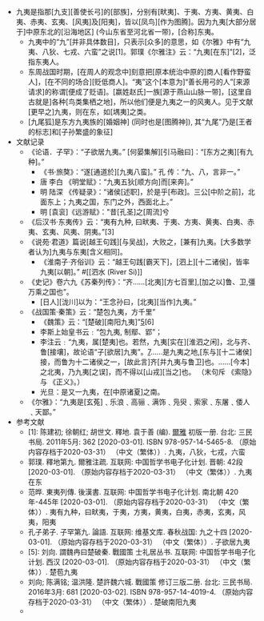 - 九夷是指那[九支][善使长弓]的[部族]，分别有[畎夷]、于夷、方夷、黄夷、白夷、赤夷、玄夷、[风夷]及[阳夷]，皆以[凤鸟][作为图腾]。因为九夷[大部分居于]中原东北的[沿海地区] (今山东省至河北省一带)，[合称]东夷。
    - 九夷中的“九”[并非具体数目]，只表示[众多]的意思，如《尔雅》中有“九夷、八狄、七戎、六蛮”之说[1]。郭璞《尔雅注》云：“九夷[在东]”[2]，泛指东夷人。
    - 东周战国时期，[在周人的观念中]刻意把[原本统治中原的]商人[看作野蛮人]，[在不同的场合][贬低商人]。“夷”这个[本意为]“善长用弓的人”[来源请求]的称谓[便成了贬语]。[嬴姓赵氏]一族[源于燕山山脉一带]，[这里自古就是]各种[鸟类集栖之地]，所以他们便是九夷之一的风夷人。见于文献[更早之]九夷，则在东，如[堣夷]之类。
    - [九尾狐]是东方九夷族的[婚姻神] (同时也是[图腾神]), 其“九尾”乃是[王者的标志]和[子孙繁盛的象征]
- 文献记录
    - 《论语．子罕》：“子欲居九夷。” [何晏集解][引马融曰]：“[东方之夷][有九种]。”
        - 《书·旅獒》：“遂[通道於][九夷八蛮]。” 孔 传：“九、八，言非一。”
        - 唐 李白 《明堂赋》：“九夷五狄[顺方向]而[来奔]。”
        - 明 陆深 《传疑录》：“诸侯[述职]，於是乎[布政]。三公[中阶之前]，北面东上；九夷之国，东门之外，西面北上。”
        - 明 [袁衮]《远游赋》："昔[孔圣]之[周流]兮
    - 《后汉书·东夷传》云：“夷有九种, 曰畎夷、于夷、方夷、黄夷、白夷、赤夷、玄夷、风夷、阴夷。”[3]
    - 《说苑·君道》篇说[越王句践][与吴战]，大败之，[兼有]九夷。[大多数学者认为]九夷与东夷[含义相同]。
        - 《淮南子·齐俗训》云：“越王句践[霸天下]，[泗上][十二诸侯]，皆率九夷[以朝]。” #[[泗水 (River Si)]]
    - 《史记》卷六九《苏秦列传》：“齐……[北夷][方七百里],[加之以]鲁、卫,彊万乘之国也”。
        - [日人][泷川]以为：“王念孙曰，[北夷][当作]九夷。”
    - 《战国策·秦策》云：“楚包九夷，方千里”
        - 《魏策》云：“[楚破][南阳九夷]”[5](((R1ouOfINp)))[6]
        - 李斯上始皇书云﹕“包九夷, 制鄢、郢”；
        - 李注云﹕“九夷，属[楚夷]也。若然，九夷[实在][淮泗之闲]，北与齐、鲁[接壤]，故论语“子[欲居]九夷”。[7](((OxNi0Ma7B)))……是九夷之地,[东与][十二诸侯]接，而鲁为十二诸侯之一，[故此言]齐[并九夷与鲁卫]也。……[今本]之北夷，乃九夷[之误]，而不得以[山戎][当之]也。 （末句斥 《索隐》 与 《正义》。）
        - 光旦：是又一九夷，在[中原诸夏]之南。
    - 《尔雅》：“九夷是[玄菟]﹑乐浪﹑高骊﹑满饰﹑凫臾﹑索家﹑东屠﹑倭人﹑天鄙。”
- 参考文献
    - [1]: 陈建初; 徐朝红; 胡世文. 釋地. 袁于善 (编). [爾雅](https://ctext.org/er-ya/zh?searchu=%E4%B9%9D%E5%A4%B7%E3%80%81%E5%85%AB%E7%8B%84%E3%80%81) 初版一册. 台北: 三民书局. 2011年5月: 362 [2020-03-01]. ISBN 978-957-14-5465-8. （原始内容存档于2020-03-31） （中文（繁体））. 九夷，八狄，七戎，六蛮
    - 郭璞. 釋地第九. 爾雅注疏. 互联网: 中国哲学书电子化计划. 晋朝: 42段 [2020-03-01]. （原始内容存档于2020-03-31） （中文（繁体））. 九夷在东
    - 范晔. 東夷列傳. 後漢書. 互联网: 中国哲学书电子化计划. 南北朝 420年-445年 [2020-03-01]. （原始内容存档于2020-03-31） （中文（繁体））. 夷有九种，曰畎夷，于夷，方夷，黄夷，白夷，赤夷，玄夷，风夷，阳夷
    - 孔子弟子. 子罕第九. 論語. 互联网: 维基文库. 春秋战国: 九之十四 [2020-03-01]. （原始内容存档于2020-03-31） （中文（繁体））. 子欲居九夷
    - [5]: 刘向. 謂魏冉曰楚破秦. 戰國策 士礼居丛书. 互联网: 中国哲学书电子化计划. 西汉 [2020-03-01]. （原始内容存档于2020-03-31） （中文（繁体））. 楚苞九夷
    - 刘向; 陈满铭; 温洪隆. 楚許魏六城. 戰國策 修订三版二册. 台北: 三民书局. 2016年3月: 681 [2020-03-02]. ISBN 978-957-14-4019-4. （原始内容存档于2020-03-31） （中文（繁体））. 楚破南阳九夷
    - [7]: 孙诒让《墨子闲诂》卷四
